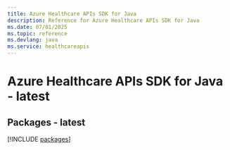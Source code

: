 ```yaml
---
title: Azure Healthcare APIs SDK for Java
description: Reference for Azure Healthcare APIs SDK for Java
ms.date: 07/01/2025
ms.topic: reference
ms.devlang: java
ms.service: healthcareapis
---
```

# Azure Healthcare APIs SDK for Java - latest
## Packages - latest
[!INCLUDE [packages](healthcare-apis-index.md)]